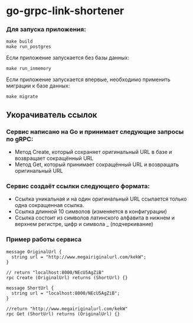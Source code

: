 # go-grpc-link-shortener

### Для запуска приложения:

```
make build
make run_postgres
```

Если приложение запускается без базы данных:

```
make run_inmemory
```

Если приложение запускается впервые, необходимо применить миграции к базе данных:

```
make migrate
```

## Укорачиватель ссылок

### Сервис написано на Go и принимает следующие запросы по gRPC:
* Метод Create, который сохраняет оригинальный URL в базе и возвращает сокращённый URL
* Метод Get, который принимает сокращённый URL и возвращать оригинальный URL

### Сервис создаёт ссылки следующего формата:
* Ссылка уникальная и на один оригинальный URL ссылается только одна сокращенная ссылка.
* Ссылка длинной 10 символов (изменяется в конфигурации)
* Ссылка состоит из символов латинского алфавита в нижнем и верхнем регистре, цифр и символа _ (подчеркивание)

### Пример работы сервиса

```
message OriginalUrl {
  string url = "http://www.megairiginalurl.com/kekW";
}

// return "localhost:8000/NEcU5AgZiB"
rpc Create (OriginalUrl) returns (ShortUrl) {}

message ShortUrl {
  string url = "localhost:8000/NEcU5AgZiB";
}

//return "http://www.megairiginalurl.com/kekW"
rpc Get (ShortUrl) returns (OriginalUrl) {}
```